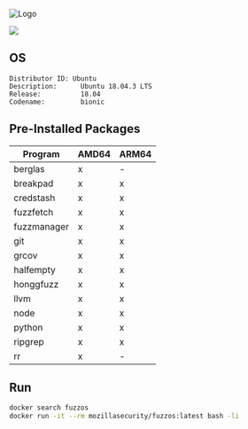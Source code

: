 ![Logo](https://github.com/posidron/posidron.github.io/raw/master/static/images/fuzzos.png)

[![](https://images.microbadger.com/badges/image/mozillasecurity/fuzzos.svg)](https://microbadger.com/images/mozillasecurity/fuzzos)

## OS

```
Distributor ID:	Ubuntu
Description:	  Ubuntu 18.04.3 LTS
Release:	      18.04
Codename:	      bionic
```

## Pre-Installed Packages

| Program     | AMD64 | ARM64 |
| ----------- | ----- | ----- |
| berglas     | x     | -     |
| breakpad    | x     | x     |
| credstash   | x     | x     |
| fuzzfetch   | x     | x     |
| fuzzmanager | x     | x     |
| git         | x     | x     |
| grcov       | x     | x     |
| halfempty   | x     | x     |
| honggfuzz   | x     | x     |
| llvm        | x     | x     |
| node        | x     | x     |
| python      | x     | x     |
| ripgrep     | x     | x     |
| rr          | x     | -     |

## Run

```bash
docker search fuzzos
docker run -it --rm mozillasecurity/fuzzos:latest bash -li
```
